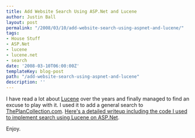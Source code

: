 ```yaml
---
title: Add Website Search Using ASP.Net and Lucene
author: Justin Ball
layout: post
permalink: "/2008/03/10/add-website-search-using-aspnet-and-lucene/"
tags:
- House Stuff
- ASP.Net
- lucene
- lucene.net
- search
date: '2008-03-10T06:00:00Z'
templateKey: blog-post
path: "/add-website-search-using-aspnet-and-lucene"
description: ''
---
```


I have read a lot about [Lucene][1] over the years and finally managed to find an excuse to play with it. I used it to add a general search to [ThePlanCollection.com][2]. [Here's a detailed writeup including the code I used to implement search using Lucene on ASP.Net][3].

 [1]: http://incubator.apache.org/lucene.net/
 [2]: http://www.theplancollection.com
 [3]: http://www.theplancollection.com/house-plan-related-articles/search-using-asp-net-and-Lucene

Enjoy.
